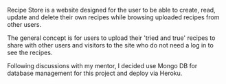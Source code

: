 Recipe Store is a website designed for the user to be able to create, read, update and delete their own recipes while browsing uploaded recipes from other users.

The general concept is for users to upload their 'tried and true' recipes to share with other users and visitors to the site who do not need a log in to see the recipes. 

Following discussions with my mentor, I decided use Mongo DB for database management for this project and deploy via Heroku. 
